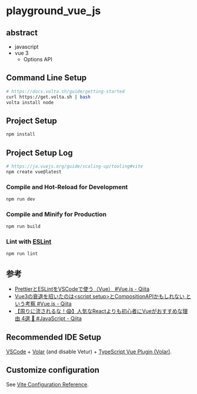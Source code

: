 # playground_vue_js

## abstract

- javascript
- vue 3
  - Options API

## Command Line Setup

```sh
# https://docs.volta.sh/guide/getting-started
curl https://get.volta.sh | bash
volta install node
```

## Project Setup

```sh
npm install
```

## Project Setup Log

```sh
# https://ja.vuejs.org/guide/scaling-up/tooling#vite
npm create vue@latest
```

### Compile and Hot-Reload for Development

```sh
npm run dev
```

### Compile and Minify for Production

```sh
npm run build
```

### Lint with [ESLint](https://eslint.org/)

```sh
npm run lint
```

## 参考

- [PrettierとESLintをVSCodeで使う（Vue） #Vue.js - Qiita](https://qiita.com/kokogento/items/b939fc3664d46b724d3e)
- [Vue3の衰退を招いたのは&lt;script setup&gt;とCompositionAPIかもしれない という考察 #Vue.js - Qiita](https://qiita.com/fruitriin/items/81691ce68cf3678f3bda)
- [【周りに流されるな！😱】人気なReactよりも初心者にVueがおすすめな理由 4選 🐳 #JavaScript - Qiita](https://qiita.com/kouphasi/items/bad24618a84d753da6cd)

## Recommended IDE Setup

[VSCode](https://code.visualstudio.com/) + [Volar](https://marketplace.visualstudio.com/items?itemName=Vue.volar) (and disable Vetur) + [TypeScript Vue Plugin (Volar)](https://marketplace.visualstudio.com/items?itemName=Vue.vscode-typescript-vue-plugin).

## Customize configuration

See [Vite Configuration Reference](https://vitejs.dev/config/).
